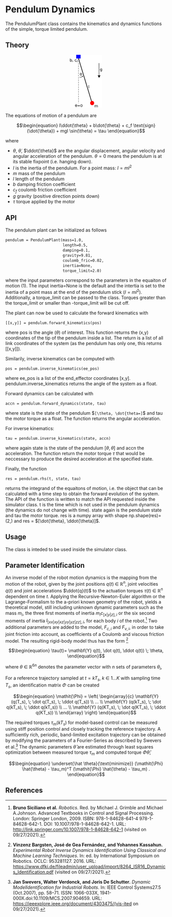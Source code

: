 #  Pendulum Dynamics #

The PendulumPlant class contains the kinematics and dynamics functions of the simple, torque limited pendulum.

## Theory #

<div align="center">
<img width="100" src="../../../../docs/pendulum.png">
</div>

The equations of motion of a pendulum are

```math
\begin{equation}
I\ddot{\theta} + b\dot{\theta} + c_f \text{sign}(\dot{\theta}) + mgl \sin(\theta) = \tau
\end{equation}
```

where

- $`\theta`$, $`\dot{\theta}`$, $`\ddot{\theta}`$ are the angular displacement, angular velocity and angular acceleration of the pendulum. $`\theta=0`$ means the pendulum is at its stable fixpoint (i.e. hanging down).
- $`I`$ is the inertia of the pendulum. For a point mass: $`I=ml^2`$
- $`m`$ mass of the pendulum
- $`l`$ length of the pendulum
- $`b`$ damping friction coefficient
- $`c_f`$ coulomb friction coefficient
- $`g`$ gravity (positive direction points down)
- $`\tau`$ torque applied by the motor


## API #

The pendulum plant can be initialized as follows

    pendulum = PendulumPlant(mass=1.0,
                             length=0.5,
                             damping=0.1,
                             gravity=9.81,
                             coulomb_fric=0.02,
                             inertia=None,
                             torque_limit=2.0)

where the input parameters correspond to the parameters in the equaiton of motion (1). The input inertia=None is the default and the intertia is set to the inertia of a point mass at the end of the pendulum stick ($`I=ml^2`$). Additionally, a torque_limit can be passed to the class. Torques greater than the torque_limit or smaller than -torque_limit will be cut off.

The plant can now be used to calculate the forward kinematics with

    [[x,y]] = pendulum.forward_kinematics(pos)

where pos is the angle ($`\theta`$) of interest. This function returns the (x,y) coordinates of the tip of the pendulum inside a list. The return is a list of all link coordinates of the system (as the pendulum has only one, this returns [[x,y]]).

Similarily, inverse kinematics can be computed with

    pos = pendulum.inverse_kinematics(ee_pos)

where ee_pos is a list of the end_effector coordinates [x,y]. pendulum.inverse_kinematics returns the angle of the system as a float.

Forward dynamics can be calculated with

    accn = pendulum.forward_dynamics(state, tau)

where state is the state of the pendulum $`[\theta, \dot{theta=]`$ and tau the motor torque as a float. The function returns the angular acceleration.

For inverse kinematics:

    tau = pendulum.inverse_kinematics(state, accn)

where again state is the state of the pendulum $`[\theta, \dot{\theta}]`$ and accn the acceleration. The function return the motor torque $`\tau`$ that would be neccessary to produce the desired acceleration at the specified state.

Finally, the function

    res = pendulum.rhs(t, state, tau)

returns the integrand of the equaitons of motion, i.e. the object that can be calculated with a time step to obtain the forward evolution of the system. The API of the function is written to match the API requested inside the simulator class.
t is the time which is not used in the pendulum dynamics (the dynamics do not change with time). state again is the pendulum state and tau the motor torque. res is a numpy array with shape np.shape(res)=(2,) and res = $`[\dot{\theta}, \ddot{\theta}]`$.


## Usage #

The class is inteded to be used inside the simulator class.

## Parameter Identification #

An inverse model of the robot motion dynamics is the mapping from the motion of the robot, given by the joint positions $`q(t) \; {\in} \; \mathbb{R}^n `$, joint velocities $`\dot{q}(t)`$ and joint accelerations $`\ddot{q}(t)`$ to the actuation torques $` \tau (t) `$ $` \in`$ $` \mathbb{R}^n`$ dependent on time $`t`$. Applying the Recursive-Newton-Euler algorithm or the Lagrange-Formalism to the a-priori known geometry of the robot, yields a theoretical model, still including unknown dynamic parameters such as the mass $`m_i`$, the three ﬁrst moments of inertia $`m_i c_{[x|y|z],i}`$ or the six second moments of inertia $`I_{[xx|xy|xz|yy|yz|zz],i}`$, for each body $`i`$ of the robot.[^fn1] Two additional parameters are added to the model, $`F_{c,i}`$ and $`F_{v,i}`$, in order to take joint friction into account, as coefﬁcients of a Coulomb and viscous friction model. The resulting rigid-body model thus has the form [^fn2]

```math
\begin{equation}
    \tau(t)= \mathbf{Y} q(t), \dot q(t), \ddot q(t)) \; \theta,
\end{equation}
```

where $`\theta`$ $`\in`$ $`\mathbb{R}^{6n}`$ denotes the parameter vector with $`n`$ sets of parameters $`\theta_i`$,


 For a reference trajectory sampled at $`t = kT_s, \; k`$ $`\in`$ $`1...K`$ with sampling time $`T_s`$, an identiﬁcation matrix $`\mathit{\Phi}`$ can be created

```math
\begin{equation}
    \mathit{\Phi} = \left( \begin{array}{c}
                    \mathbf{Y} (q(T_s), \; \dot q(T_s), \; \ddot q(T_s)) \\
                    ... \\
                    \mathbf{Y} (q(kT_s), \; \dot q(kT_s), \; \ddot q(kT_s)) \\
                    ... \\
                    \mathbf{Y} (q(KT_s), \; \dot q(KT_s), \; \ddot q(KT_s)) \\
                    \end{array} \right) 
\end{equation}
```

The required torques $`\tau_m(kT_s)`$ for model-based control can be measured using stiff position control and closely tracking the reference trajectory. A sufﬁciently rich, periodic, band-limited excitation trajectory can be obtained by modifying the parameters of a Fourier-Series as described by Swevers et al.[^fn3] The dynamic parameters $`\hat{\theta}`$ are estimated through least squares optimization between measured torque $`\tau_m`$ and computed torque $`\mathit{\Phi} \hat{\theta}`$;

```math
\begin{equation}
     \underset{\hat \theta}{\text{minimize}} (\mathit{\Phi} \hat{\theta} - \tau_m)^T (\mathit{\Phi} \hat{\theta} - \tau_m) .
\end{equation}
```

## References #

[^fn1]:  **Bruno Siciliano et al.** _Robotics_. Red. by Michael J. Grimble and Michael A.Johnson. Advanced Textbooks in Control and Signal Processing. London: Springer  London,  2009. ISBN:  978-1-84628-641-4  978-1-84628-642-1. DOI: 10.1007/978-1-84628-642-1. URL: http://link.springer.com/10.1007/978-1-84628-642-1 (visited on 09/27/2021).
[^fn2]: **Vinzenz Bargsten, José de Gea Fernández, and Yohannes Kassahun.** _Experimental Robot Inverse Dynamics Identification Using Classical and Machine Learning Techniques_. In: ed. by International Symposium on Robotics. OCLC: 953281127. 2016. URL: https://www.dfki.de/fileadmin/user_upload/import/8264_ISR16_Dynamics_Identification.pdf (visited on 09/27/2021).
[^fn3]: **Jan  Swevers,  Walter  Verdonck,  and  Joris  De  Schutter.** _Dynamic  ModelIdentification for Industrial Robots_. In: IEEE Control Systems27.5 (Oct.2007), pp. 58–71. ISSN: 1066-033X, 1941-000X.doi:10.1109/MCS.2007.904659. URL: https://ieeexplore.ieee.org/document/4303475/(vis-ited on 09/27/2021).
